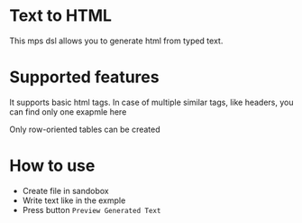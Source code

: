 # Text to HTML
This mps dsl allows you to generate html from typed text.

# Supported features
It supports basic html tags. In case of multiple similar tags, like headers, you can find only one exapmle here

Only row-oriented tables can be created

# How to use
- Create file in sandobox
- Write text like in the exmple 
- Press button `Preview Generated Text`
